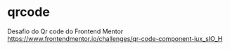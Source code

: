 # qrcode
Desafio do Qr code do Frontend Mentor https://www.frontendmentor.io/challenges/qr-code-component-iux_sIO_H
